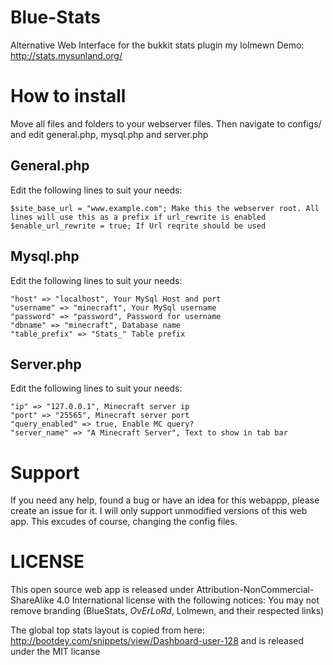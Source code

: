 # Blue-Stats
Alternative Web Interface for the bukkit stats plugin my lolmewn
Demo: http://stats.mysunland.org/

How to install
==============
Move all files and folders to your webserver files. Then navigate to configs/ and edit general.php, mysql.php and server.php

General.php
--------------
Edit the following lines to suit your needs:
```
$site_base_url = "www.example.com"; Make this the webserver root. All lines will use this as a prefix if url_rewrite is enabled
$enable_url_rewrite = true; If Url reqrite should be used
```

Mysql.php
--------------
Edit the following lines to suit your needs:
```
"host" => "localhost", Your MySql Host and port
"username" => "minecraft", Your MySql username
"password" => "password", Password for username
"dbname" => "minecraft", Database name
"table_prefix" => "Stats_" Table prefix
```

Server.php
--------------
Edit the following lines to suit your needs:
```
"ip" => "127.0.0.1", Minecraft server ip
"port" => "25565", Minecraft server port
"query_enabled" => true, Enable MC query?
"server_name" => "A Minecraft Server", Text to show in tab bar
```

Support
==============
If you need any help, found a bug or have an idea for this webappp, please create an issue for it. I will only support unmodified versions of this web app. This excudes of course, changing the config files.

LICENSE
==============
This open source web app is released under
Attribution-NonCommercial-ShareAlike 4.0 International license with the following notices:
You may not remove branding (BlueStats, _OvErLoRd_, Lolmewn, and their respected links)

The global top stats layout is copied from here: http://bootdey.com/snippets/view/Dashboard-user-128 and is released under the MIT licanse


